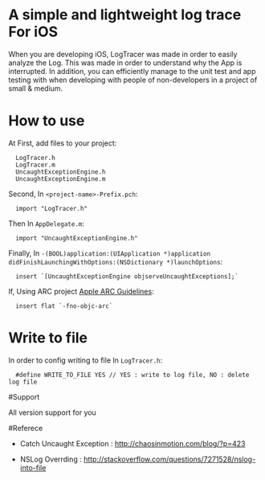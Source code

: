 # A simple and lightweight log trace For iOS
When you are developing iOS, LogTracer was made in order to easily analyze the Log. This was made in order to understand why the App is interrupted. In addition, you can efficiently manage to the unit test and app testing with when developing with people of non-developers in a project of small & medium.

# How to use

At First, add files to your project:
```
  LogTracer.h
  LogTracer.m
  UncaughtExceptionEngine.h
  UncaughtExceptionEngine.m
```

Second, In `<project-name>-Prefix.pch`:
```
  import "LogTracer.h"
```

Then In `AppDelegate.m`:
```
  import "UncaughtExceptionEngine.h"
```

Finally, In `-(BOOL)application:(UIApplication *)application didFinishLaunchingWithOptions:(NSDictionary *)launchOptions`:
```
  insert `[UncaughtExceptionEngine objserveUncaughtExceptions];`
```

If, Using ARC project [Apple ARC Guidelines](http://developer.apple.com/library/mac/#releasenotes/ObjectiveC/RN-TransitioningToARC/Introduction/Introduction.html):
```
  insert flat `-fno-objc-arc`
```


# Write to file

In order to config writing to file In `LogTracer.h`:
```
  #define WRITE_TO_FILE YES // YES : write to log file, NO : delete log file
```

#Support

All version support for you

#Referece

- Catch Uncaught Exception : http://chaosinmotion.com/blog/?p=423

- NSLog Overrding : http://stackoverflow.com/questions/7271528/nslog-into-file
